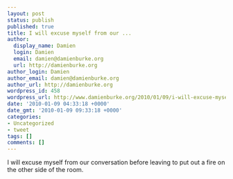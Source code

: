 ```yaml
---
layout: post
status: publish
published: true
title: I will excuse myself from our ...
author:
  display_name: Damien
  login: Damien
  email: damien@damienburke.org
  url: http://damienburke.org
author_login: Damien
author_email: damien@damienburke.org
author_url: http://damienburke.org
wordpress_id: 458
wordpress_url: http://www.damienburke.org/2010/01/09/i-will-excuse-myself-from-our-2/
date: '2010-01-09 04:33:18 +0000'
date_gmt: '2010-01-09 09:33:18 +0000'
categories:
- Uncategorized
- tweet
tags: []
comments: []
---
```

<p>I will excuse myself from our conversation before leaving to put out a fire on the other side of the room.</p>

